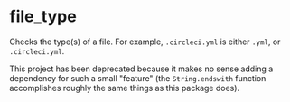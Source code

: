 # file_type

Checks the type(s) of a file. For example, `.circleci.yml` is either `.yml`, or `.circleci.yml`.

This project has been deprecated because it makes no sense adding a dependency for such a small "feature" (the `String.endswith` function accomplishes roughly the same things as this package does). 
